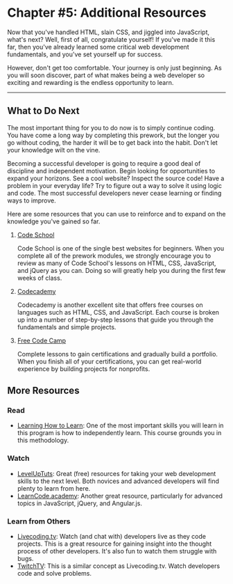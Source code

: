 # Chapter \#5: Additional Resources

Now that you've handled HTML, slain CSS, and jiggled into JavaScript, what's next? Well, first of all, congratulate yourself! If you've made it this far, then you've already learned some critical web development fundamentals, and you've set yourself up for success.

However, don't get too comfortable. Your journey is only just beginning. As you will soon discover, part of what makes being a web developer so exciting and rewarding is the endless opportunity to learn.

---

## What to Do Next

The most important thing for you to do now is to simply continue coding. You have come a long way by completing this prework, but the longer you go without coding, the harder it will be to get back into the habit. Don't let your knowledge wilt on the vine.

Becoming a successful developer is going to require a good deal of discipline and independent motivation. Begin looking for opportunities to expand your horizons. See a cool website? Inspect the source code! Have a problem in your everyday life? Try to figure out a way to solve it using logic and code. The most successful developers never cease learning or finding ways to improve.

Here are some resources that you can use to reinforce and to expand on the knowledge you've gained so far.

1. [Code School](https://www.codeschool.com)

   Code School is one of the single best websites for beginners. When you complete all of the prework modules, we strongly encourage you to review as many of Code School's lessons on HTML, CSS, JavaScript, and jQuery as you can. Doing so will greatly help you during the first few weeks of class.

2. [Codecademy](https://www.codecademy.com)

   Codecademy is another excellent site that offers free courses on languages such as HTML, CSS, and JavaScript. Each course is broken up into a number of step-by-step lessons that guide you through the fundamentals and simple projects.

3. [Free Code Camp](https://www.freecodecamp.com)

   Complete lessons to gain certifications and gradually build a portfolio. When you finish all of your certifications, you can get real-world experience by building projects for nonprofits.

## More Resources

### Read

* [Learning How to Learn](https://www.coursera.org/learn/learning-how-to-learn): One of the most important skills you will learn in this program is how to independently learn. This course grounds you in this methodology.

### Watch

* [LevelUpTuts](https://www.youtube.com/user/LevelUpTuts): Great \(free\) resources for taking your web development skills to the next level. Both novices and advanced developers will find plenty to learn from here.
* [LearnCode.academy](https://www.youtube.com/user/learncodeacademy): Another great resource, particularly for advanced topics in JavaScript, jQuery, and Angular.js.

### Learn from Others

- [Livecoding.tv](https://www.livecoding.tv/): Watch \(and chat with\) developers live as they code projects. This is a great resource for gaining insight into the thought process of other developers. It's also fun to watch them struggle with bugs.
- [TwitchTV](https://www.twitch.tv/directory/game/Creative/programming): This is a similar concept as Livecoding.tv. Watch developers code and solve problems. 


